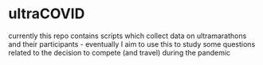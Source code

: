 # ultraCOVID

currently this repo contains scripts which collect data on ultramarathons and their participants - eventually I aim to use this to study some questions related to the decision to compete (and travel) during the pandemic
